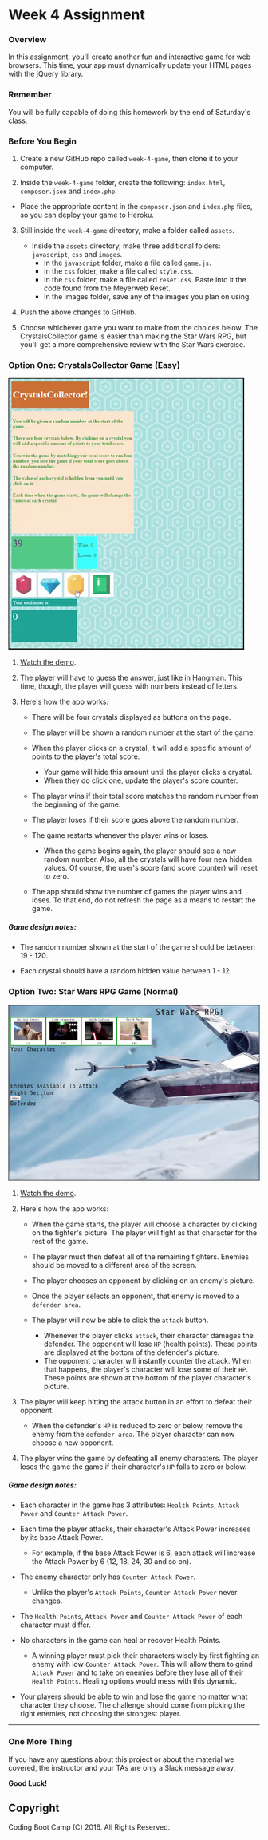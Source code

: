 # Week 4 Assignment

### Overview
In this assignment, you'll create another fun and interactive game for web browsers. This time, your app must dynamically update your HTML pages with the jQuery library.

### Remember

You will be fully capable of doing this homework by the end of Saturday's class.

### Before You Begin

1. Create a new GitHub repo called `week-4-game`, then clone it to your computer.

2. Inside the `week-4-game` folder, create the following: `index.html`, `composer.json` and `index.php`.
  * Place the appropriate content in the `composer.json` and `index.php` files, so you can deploy your game to Heroku.

3. Still inside the `week-4-game` directory, make a folder called `assets`.
    * Inside the `assets` directory, make three additional folders: `javascript`, `css` and `images`.
      * In the `javascript` folder, make a file called `game.js`.
      * In the `css` folder, make a file called `style.css`.
      * In the `css` folder, make a file called `reset.css`. Paste into it the code found from the Meyerweb Reset.
      * In the images folder, save any of the images you plan on using.

4. Push the above changes to GitHub. 

5. Choose whichever game you want to make from the choices below. The CrystalsCollector game is easier than making the Star Wars RPG, but you'll get a more comprehensive review with the Star Wars exercise.

### Option One: CrystalsCollector Game (Easy)
![Crystal Collector](Images/1-CrystalCollector.jpg)

1. [Watch the demo](homework_demos/crystalsCollector_demo.mp4).

2. The player will have to guess the answer, just like in Hangman. This time, though, the player will guess with numbers instead of letters. 

3. Here's how the app works:
	* There will be four crystals displayed as buttons on the page.

	* The player will be shown a random number at the start of the game.

	* When the player clicks on a crystal, it will add a specific amount of points to the player's total score. 
		* Your game will hide this amount until the player clicks a crystal.
		* When they do click one, update the player's score counter.

	* The player wins if their total score matches the random number from the beginning of the game.

	* The player loses if their score goes above the random number.

	* The game restarts whenever the player wins or loses.
		* When the game begins again, the player should see a new random number. Also, all the crystals will have four new hidden values. Of course, the user's score (and score counter) will reset to zero.

	* The app should show the number of games the player wins and loses. To that end, do not refresh the page as a means to restart the game.

	

##### Game design notes:
 * The random number shown at the start of the game should be between 19 - 120.
 
 * Each crystal should have a random hidden value between 1 - 12.

### Option Two: Star Wars RPG Game (Normal)
![Star Wars](Images/2-StarWars.jpg)


1. [Watch the demo](homework_demos/starwars_demo.mp4).

2. Here's how the app works:

	* When the game starts, the player will choose a character by clicking on the fighter's picture. The player will fight as that character for the rest of the game.

	* The player must then defeat all of the remaining fighters. Enemies should be moved to a different area of the screen.

	* The player chooses an opponent by clicking on an enemy's picture.

	* Once the player selects an opponent, that enemy is moved to a `defender area`.

	* The player will now be able to click the `attack` button.
		* Whenever the player clicks `attack`, their character damages the defender. The opponent will lose `HP` (health points). These points are displayed at the bottom of the defender's picture. 
		* The opponent character will instantly counter the attack. When that happens, the player's character will lose some of their `HP`. These points are shown at the bottom of the player character's picture.

3. The player will keep hitting the attack button in an effort to defeat their opponent.
	* When the defender's `HP` is reduced to zero or below, remove the enemy from the `defender area`. The player character can now choose a new opponent.

4. The player wins the game by defeating all enemy characters. The player loses the game the game if their character's `HP` falls to zero or below.

##### Game design notes:
* Each character in the game has 3 attributes: `Health Points`, `Attack Power` and `Counter Attack Power`.

* Each time the player attacks, their character's Attack Power increases by its base Attack Power. 
	* For example, if the base Attack Power is 6, each attack will increase the Attack Power by 6 (12, 18, 24, 30 and so on).
* The enemy character only has `Counter Attack Power`. 
	* Unlike the player's `Attack Points`, `Counter Attack Power` never changes.

* The `Health Points`, `Attack Power` and `Counter Attack Power` of each character must differ.

* No characters in the game can heal or recover Health Points. 
	* A winning player must pick their characters wisely by first fighting an enemy with low `Counter Attack Power`. This will allow them to grind `Attack Power` and to take on enemies before they lose all of their `Health Points`. Healing options would mess with this dynamic.

* Your players should be able to win and lose the game no matter what character they choose. The challenge should come from picking the right enemies, not choosing the strongest player.

-------
### One More Thing
If you have any questions about this project or about the material we covered, the instructor and your TAs are only a Slack message away.

**Good Luck!**

## Copyright
Coding Boot Camp (C) 2016. All Rights Reserved.
